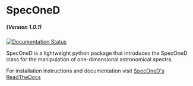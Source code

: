 # SpecOneD
##### (Version 1.0.1)

[![Documentation Status](https://readthedocs.org/projects/speconed/badge/?version=latest)](https://speconed.readthedocs.io/en/latest/?badge=latest)

SpecOneD is a lightweight python package that introduces the SpecOneD class for the manipulation of one-dimensional astronomical spectra.

For installation instructions and documentation visit [SpecOneD's ReadTheDocs]



[SpecOneD's ReadTheDocs]: https://speconed.readthedocs.io/en/latest/